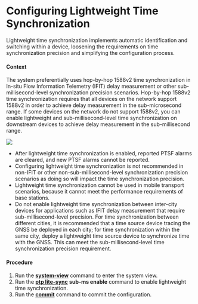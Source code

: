 Configuring Lightweight Time Synchronization
============================================

Lightweight time synchronization implements automatic identification and switching within a device, loosening the requirements on time synchronization precision and simplifying the configuration process.

#### Context

The system preferentially uses hop-by-hop 1588v2 time synchronization in In-situ Flow Information Telemetry (IFIT) delay measurement or other sub-millisecond-level synchronization precision scenarios. Hop-by-hop 1588v2 time synchronization requires that all devices on the network support 1588v2 in order to achieve delay measurement in the sub-microsecond range. If some devices on the network do not support 1588v2, you can enable lightweight and sub-millisecond-level time synchronization on downstream devices to achieve delay measurement in the sub-millisecond range.

![](../../../../public_sys-resources/note_3.0-en-us.png) 

* After lightweight time synchronization is enabled, reported PTSF alarms are cleared, and new PTSF alarms cannot be reported.
* Configuring lightweight time synchronization is not recommended in non-IFIT or other non-sub-millisecond-level synchronization precision scenarios as doing so will impact the time synchronization precision.
* Lightweight time synchronization cannot be used in mobile transport scenarios, because it cannot meet the performance requirements of base stations.
* Do not enable lightweight time synchronization between inter-city devices for applications such as IFIT delay measurement that require sub-millisecond-level precision. For time synchronization between different cities, it is recommended that a time source device tracing the GNSS be deployed in each city; for time synchronization within the same city, deploy a lightweight time source device to synchronize time with the GNSS. This can meet the sub-millisecond-level time synchronization precision requirement.


#### Procedure

1. Run the [**system-view**](cmdqueryname=system-view) command to enter the system view.
2. Run the [**ptp lite-sync**](cmdqueryname=ptp+lite-sync) **sub-ms enable** command to enable lightweight time synchronization.
3. Run the [**commit**](cmdqueryname=commit) command to commit the configuration.